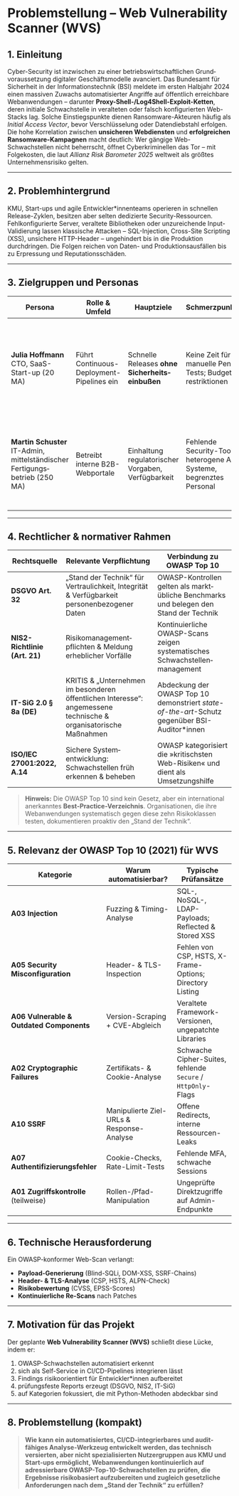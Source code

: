 # Problemstellung – Web Vulnerability Scanner (WVS)

## 1. Einleitung

Cyber-Security ist inzwischen zu einer betriebs­wirtschaftlichen Grund­voraussetzung digitaler Geschäfts­modelle avanciert. Das Bundes­amt für Sicherheit in der Informationstechnik (BSI) meldete im ersten Halbjahr 2024 einen massiven Zuwachs automatisierter Angriffe auf öffentlich erreichbare Web­anwendungen – darunter **Proxy-Shell-/Log4Shell-Exploit-Ketten**, deren initiale Schwachstelle in veralteten oder falsch konfigurierten Web-Stacks lag. Solche Einstiegs­punkte dienen Ransomware-Akteuren häufig als *Initial Access Vector*, bevor Verschlüsselung oder Datendiebstahl erfolgen. Die hohe Korrelation zwischen **unsicheren Web­diensten** und **erfolgreichen Ransom­ware-Kampagnen** macht deutlich: Wer gängige Web-Schwachstellen nicht beherrscht, öffnet Cyber­kriminellen das Tor – mit Folgekosten, die laut *Allianz Risk Barometer 2025* weltweit als größtes Unternehmens­risiko gelten.

---

## 2. Problemhintergrund

KMU, Start-ups und agile Entwickler*innenteams operieren in schnellen Release-Zyklen, besitzen aber selten dedizierte Security-Ressourcen. Fehlkonfigurierte Server, veraltete Bibliotheken oder unzureichende Input-Validierung lassen klassische Attacken – SQL-Injection, Cross-Site Scripting (XSS), unsichere HTTP-Header – ungehindert bis in die Produktion durchdringen. Die Folgen reichen von Daten- und Produktions­ausfällen bis zu Erpressung und Reputations­schäden.

---

## 3. Zielgruppen und Personas

| Persona | Rolle & Umfeld | Hauptziele | Schmerzpunkte | Relevanz für **WVS** |
|---------|----------------|------------|---------------|----------------------|
| **Julia Hoffmann**<br>CTO, SaaS-Start-up (20 MA) | Führt Continuous-Deployment-Pipelines ein | Schnelle Releases **ohne Sicherheits­einbußen** | Keine Zeit für manuelle Pen-Tests; Budget­restriktionen | Automatisierte Scans müssen sich nahtlos in CI/CD integrieren und für Dev-Teams verständliche Reports erzeugen |
| **Martin Schuster**<br>IT-Admin, mittelständischer Fertigungs­betrieb (250 MA) | Betreibt interne B2B-Webportale | Einhaltung regulatorischer Vorgaben, Verfügbarkeit | Fehlende Security-Tools, heterogene Alt-Systeme, begrenztes Personal | **WVS** soll ohne tiefe Security-Kenntnisse bedienbar sein, Findings priorisieren und Audit-Nachweise liefern |

---

## 4. Rechtlicher & normativer Rahmen

| Rechtsquelle | Relevante Verpflichtung | Verbindung zu OWASP Top 10 |
|--------------|-------------------------|-----------------------------|
| **DSGVO Art. 32** | „Stand der Technik“ für Vertraulichkeit, Integrität & Verfügbarkeit personenbezogener Daten | OWASP-Kontrollen gelten als markt­übliche Benchmarks und belegen den Stand der Technik |
| **NIS2-Richtlinie (Art. 21)** | Risikomanagement­pflichten & Meldung erheblicher Vorfälle | Kontinuierliche OWASP-Scans zeigen systematisches Schwachstellen­management |
| **IT-SiG 2.0 § 8a (DE)** | KRITIS & „Unternehmen im besonderen öffentlichen Interesse“: angemessene technische & organisatorische Maßnahmen | Abdeckung der OWASP Top 10 demonstriert *state-of-the-art*-Schutz gegenüber BSI-Auditor*innen |
| **ISO/IEC 27001:2022, A.14** | Sichere System­entwicklung: Schwachstellen früh erkennen & beheben | OWASP kategorisiert die »kritischsten Web-Risiken« und dient als Umsetzungshilfe |

> **Hinweis:** Die OWASP Top 10 sind kein Gesetz, aber ein international anerkanntes **Best-Practice-Verzeichnis**. Organisationen, die ihre Web­anwendungen systematisch gegen diese zehn Risiko­klassen testen, dokumentieren proaktiv den „Stand der Technik“.

---

## 5. Relevanz der OWASP Top 10 (2021) für WVS

| Kategorie | Warum automatisierbar? | Typische Prüfansätze |
|-----------|------------------------|-----------------------|
| **A03 Injection** | Fuzzing & Timing-Analyse | SQL-, NoSQL-, LDAP-Payloads; Reflected & Stored XSS |
| **A05 Security Misconfiguration** | Header- & TLS-Inspection | Fehlen von CSP, HSTS, X-Frame-Options; Directory Listing |
| **A06 Vulnerable & Outdated Components** | Version-Scraping + CVE-Abgleich | Veraltete Framework-Versionen, ungepatchte Libraries |
| **A02 Cryptographic Failures** | Zertifikats- & Cookie-Analyse | Schwache Cipher-Suites, fehlende `Secure` / `HttpOnly`-Flags |
| **A10 SSRF** | Manipulierte Ziel-URLs & Response-Analyse | Offene Redirects, interne Ressourcen-Leaks |
| **A07 Authentifizierungsfehler** | Cookie-Checks, Rate-Limit-Tests | Fehlende MFA, schwache Sessions |
| **A01 Zugriffskontrolle** (teilweise) | Rollen-/Pfad-Manipulation | Ungeprüfte Direkt­zugriffe auf Admin-Endpunkte |

---

## 6. Technische Herausforderung

Ein OWASP-konformer Web-Scan verlangt:
- **Payload-Generierung** (Blind-SQLi, DOM-XSS, SSRF-Chains)
- **Header- & TLS-Analyse** (CSP, HSTS, ALPN-Check)
- **Risikobewertung** (CVSS, EPSS-Scores)
- **Kontinuierliche Re-Scans** nach Patches

---

## 7. Motivation für das Projekt

Der geplante **Web Vulnerability Scanner (WVS)** schließt diese Lücke, indem er:
1. OWASP-Schwachstellen automatisiert erkennt  
2. sich als Self-Service in CI/CD-Pipelines integrieren lässt  
3. Findings risikoorientiert für Entwickler*innen aufbereitet  
4. prüfungsfeste Reports erzeugt (DSGVO, NIS2, IT-SiG)  
5. auf Kategorien fokussiert, die mit Python-Methoden abdeckbar sind

---

## 8. Problemstellung (kompakt)

> **Wie kann ein automatisiertes, CI/CD-integrierbares und audit-fähiges Analyse-Werkzeug entwickelt werden, das technisch versierten, aber nicht spezialisierten Nutzergruppen aus KMU und Start-ups ermöglicht, Web­anwendungen kontinuierlich auf adressierbare OWASP-Top-10-Schwachstellen zu prüfen, die Ergebnisse risikobasiert aufzubereiten und zugleich gesetzliche Anforderungen nach dem „Stand der Technik“ zu erfüllen?**
